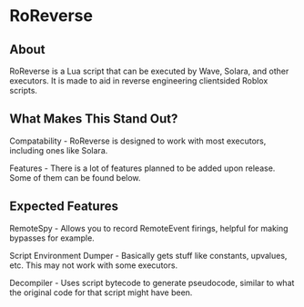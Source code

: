 # RoReverse
## About
RoReverse is a Lua script that can be executed by Wave, Solara, and other executors. It is made to aid in reverse engineering clientsided Roblox scripts.

## What Makes This Stand Out?
Compatability - RoReverse is designed to work with most executors, including ones like Solara.

Features - There is a lot of features planned to be added upon release. Some of them can be found below.

## Expected Features
RemoteSpy - Allows you to record RemoteEvent firings, helpful for making bypasses for example.

Script Environment Dumper - Basically gets stuff like constants, upvalues, etc. This may not work with some executors.

Decompiler - Uses script bytecode to generate pseudocode, similar to what the original code for that script might have been.


